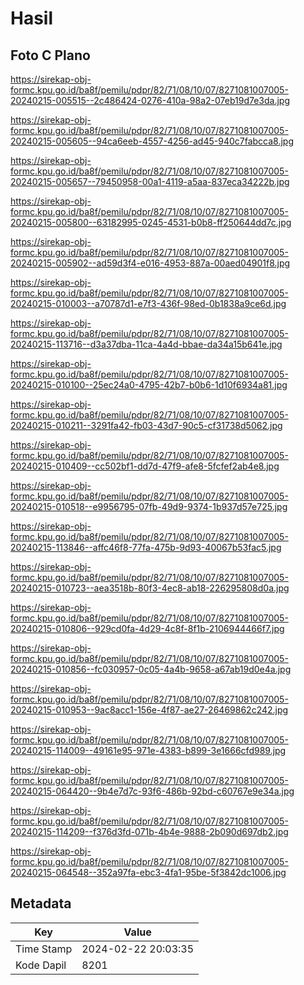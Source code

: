 # Hasil

## Foto C Plano

https://sirekap-obj-formc.kpu.go.id/ba8f/pemilu/pdpr/82/71/08/10/07/8271081007005-20240215-005515--2c486424-0276-410a-98a2-07eb19d7e3da.jpg

https://sirekap-obj-formc.kpu.go.id/ba8f/pemilu/pdpr/82/71/08/10/07/8271081007005-20240215-005605--94ca6eeb-4557-4256-ad45-940c7fabcca8.jpg

https://sirekap-obj-formc.kpu.go.id/ba8f/pemilu/pdpr/82/71/08/10/07/8271081007005-20240215-005657--79450958-00a1-4119-a5aa-837eca34222b.jpg

https://sirekap-obj-formc.kpu.go.id/ba8f/pemilu/pdpr/82/71/08/10/07/8271081007005-20240215-005800--63182995-0245-4531-b0b8-ff250644dd7c.jpg

https://sirekap-obj-formc.kpu.go.id/ba8f/pemilu/pdpr/82/71/08/10/07/8271081007005-20240215-005902--ad59d3f4-e016-4953-887a-00aed04901f8.jpg

https://sirekap-obj-formc.kpu.go.id/ba8f/pemilu/pdpr/82/71/08/10/07/8271081007005-20240215-010003--a70787d1-e7f3-436f-98ed-0b1838a9ce6d.jpg

https://sirekap-obj-formc.kpu.go.id/ba8f/pemilu/pdpr/82/71/08/10/07/8271081007005-20240215-113716--d3a37dba-11ca-4a4d-bbae-da34a15b641e.jpg

https://sirekap-obj-formc.kpu.go.id/ba8f/pemilu/pdpr/82/71/08/10/07/8271081007005-20240215-010100--25ec24a0-4795-42b7-b0b6-1d10f6934a81.jpg

https://sirekap-obj-formc.kpu.go.id/ba8f/pemilu/pdpr/82/71/08/10/07/8271081007005-20240215-010211--3291fa42-fb03-43d7-90c5-cf31738d5062.jpg

https://sirekap-obj-formc.kpu.go.id/ba8f/pemilu/pdpr/82/71/08/10/07/8271081007005-20240215-010409--cc502bf1-dd7d-47f9-afe8-5fcfef2ab4e8.jpg

https://sirekap-obj-formc.kpu.go.id/ba8f/pemilu/pdpr/82/71/08/10/07/8271081007005-20240215-010518--e9956795-07fb-49d9-9374-1b937d57e725.jpg

https://sirekap-obj-formc.kpu.go.id/ba8f/pemilu/pdpr/82/71/08/10/07/8271081007005-20240215-113846--affc46f8-77fa-475b-9d93-40067b53fac5.jpg

https://sirekap-obj-formc.kpu.go.id/ba8f/pemilu/pdpr/82/71/08/10/07/8271081007005-20240215-010723--aea3518b-80f3-4ec8-ab18-226295808d0a.jpg

https://sirekap-obj-formc.kpu.go.id/ba8f/pemilu/pdpr/82/71/08/10/07/8271081007005-20240215-010806--929cd0fa-4d29-4c8f-8f1b-2106944466f7.jpg

https://sirekap-obj-formc.kpu.go.id/ba8f/pemilu/pdpr/82/71/08/10/07/8271081007005-20240215-010856--fc030957-0c05-4a4b-9658-a67ab19d0e4a.jpg

https://sirekap-obj-formc.kpu.go.id/ba8f/pemilu/pdpr/82/71/08/10/07/8271081007005-20240215-010953--9ac8acc1-156e-4f87-ae27-26469862c242.jpg

https://sirekap-obj-formc.kpu.go.id/ba8f/pemilu/pdpr/82/71/08/10/07/8271081007005-20240215-114009--49161e95-971e-4383-b899-3e1666cfd989.jpg

https://sirekap-obj-formc.kpu.go.id/ba8f/pemilu/pdpr/82/71/08/10/07/8271081007005-20240215-064420--9b4e7d7c-93f6-486b-92bd-c60767e9e34a.jpg

https://sirekap-obj-formc.kpu.go.id/ba8f/pemilu/pdpr/82/71/08/10/07/8271081007005-20240215-114209--f376d3fd-071b-4b4e-9888-2b090d697db2.jpg

https://sirekap-obj-formc.kpu.go.id/ba8f/pemilu/pdpr/82/71/08/10/07/8271081007005-20240215-064548--352a97fa-ebc3-4fa1-95be-5f3842dc1006.jpg


## Metadata

| Key        | Value               |
| ---------- | ------------------- |
| Time Stamp | 2024-02-22 20:03:35 |
| Kode Dapil | 8201                |



